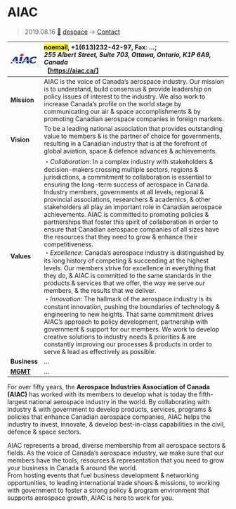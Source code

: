 # AIAC
> 2019.08.16 [🚀](../../index/index.md) [despace](../index.md) → [Contact](../contact.md)

|[![](../f/con/a/aiac_logo1_thumb.jpg)](../f/con/a/aiac_logo1.png)|<mark>noemail</mark>, +1(613)232-42-97, Fax: …;<br> *255 Albert Street, Suite 703, Ottawa, Ontario, K1P 6A9, Canada*<br> 【<https://aiac.ca/>】|
|:--|:--|
|**Mission**|AIAC is the voice of Canada’s aerospace industry. Our mission is to understand, build consensus & provide leadership on policy issues of interest to the industry. We also work to increase Canada’s profile on the world stage by communicating our air & space accomplishments & by promoting Canadian aerospace companies in foreign markets.|
|**Vision**|To be a leading national association that provides outstanding value to members & is the partner of choice for governments, resulting in a Canadian industry that is at the forefront of global aviation, space & defence advances & achievements.|
|**Values**|・*Collaboration*: In a complex industry with stakeholders & decision-makers crossing multiple sectors, regions & jurisdictions, a commitment to collaboration is essential to ensuring the long-term success of aerospace in Canada. Industry members, governments at all levels, regional & provincial associations, researchers & academics, & other stakeholders all play an important role in Canadian aerospace achievements. AIAC is committed to promoting policies & partnerships that foster this spirit of collaboration in order to ensure that Canadian aerospace companies of all sizes have the resources that they need to grow & enhance their competitiveness.<br> ・*Excellence*: Canada’s aerospace industry is distinguished by its long history of competing & succeeding at the highest levels. Our members strive for excellence in everything that they do, & AIAC is committed to the same standards in the products & services that we offer, the way we serve our members, & the results that we deliver.<br> ・*Innovation*: The hallmark of the aerospace industry is its constant innovation, pushing the boundaries of technology & engineering to new heights. That same commitment drives AIAC’s approach to policy development, partnership with government & support for our members. We work to develop creative solutions to industry needs & priorities & are constantly improving our processes & products in order to serve & lead as effectively as possible.|
|**Business**|…|
|**[MGMT](../mgmt.md)**|…|

For over fifty years, the **Aerospace Industries Association of Canada (AIAC)** has worked with its members to develop what is today the fifth-largest national aerospace industry in the world. By collaborating with industry & with government to develop products, services, programs & policies that enhance Canadian aerospace companies, AIAC helps the industry to invest, innovate, & develop best-in-class capabilities in the civil, defence & space sectors.

AIAC represents a broad, diverse membership from all aerospace sectors & fields. As the voice of Canada’s aerospace industry, we make sure that our members have the tools, resources & representation that you need to grow your business in Canada & around the world.  
From hosting events that fuel business development & networking opportunities, to leading international trade shows & missions, to working with government to foster a strong policy & program environment that supports aerospace growth, AIAC is here to work for you.


<p style="page-break-after:always"> </p>

